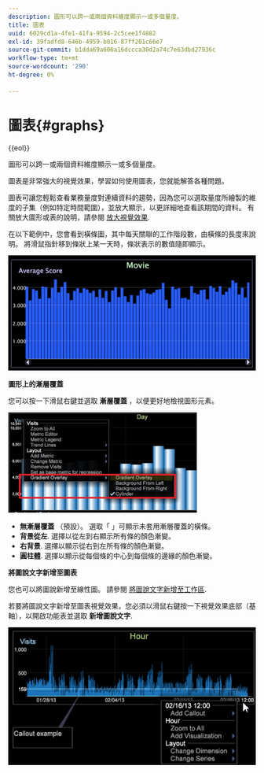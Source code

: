 ```yaml
---
description: 圖形可以跨一或兩個資料維度顯示一或多個量度。
title: 圖表
uuid: 6029cd1a-4fe1-41fa-9594-2c5cee1f4882
exl-id: 39fadfd8-646b-4959-b016-87ff201c66e7
source-git-commit: b1dda69a606a16dccca30d2a74c7e63dbd27936c
workflow-type: tm+mt
source-wordcount: '290'
ht-degree: 0%

---
```


# 圖表{#graphs}

{{eol}}

圖形可以跨一或兩個資料維度顯示一或多個量度。

圖表是非常強大的視覺效果，學習如何使用圖表，您就能解答各種問題。

圖表可讓您輕鬆查看業務量度對連續資料的趨勢，因為您可以選取量度所繪製的維度的子集（例如特定時間範圍），並放大顯示，以更詳細地查看該期間的資料。 有關放大圖形或表的說明，請參閱 [放大視覺效果](../../../../home/c-get-started/c-vis/c-zoom-vis.md#concept-7e33670bb5344f78a316f1a84cc20530).

在以下範例中，您會看到橫條圖，其中每天關聯的工作階段數，由橫條的長度來說明。 將滑鼠指針移到條狀上某一天時，條狀表示的數值隨即顯示。

![](assets/vis_Graph.png)

**圖形上的漸層覆蓋**

您可以按一下滑鼠右鍵並選取 **漸層覆蓋** ，以便更好地檢視圖形元素。

![](assets/6_51_gradient_graph.png)

* **無漸層覆蓋** （預設）。 選取「 」可顯示未套用漸層覆蓋的橫條。
* **背景從左**. 選擇以從左到右顯示所有條的顏色漸變。
* **右背景**. 選擇以顯示從右到左所有條的顏色漸變。
* **圓柱體**. 選擇以顯示從每個條的中心到每個條的邊緣的顏色漸變。

**將圖說文字新增至圖表**

您也可以將圖說新增至線性圖。 請參閱 [將圖說文字新增至工作區](../../../../home/c-get-started/c-vis/c-call-wkspc.md#concept-212b09e763044d938987b4a9c658adc0).

若要將圖說文字新增至圖表視覺效果，您必須以滑鼠右鍵按一下視覺效果底部（基軸），以開啟功能表並選取 **新增圖說文字**.

![](assets/visualization_callout_linegraph.png)

